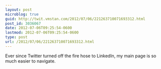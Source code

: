 ```yaml
---
layout: post
microblog: true
guid: http://twit.vmstan.com/2012/07/06/221263710071693312.html
post_id: 3036067
date: 2012-07-06T09:25:54-0600
lastmod: 2012-07-06T09:25:54-0600
type: post
url: /2012/07/06/221263710071693312.html
---
```

Ever since Twitter turned off the fire hose to LinkedIn, my main page is so much easier to navigate.
